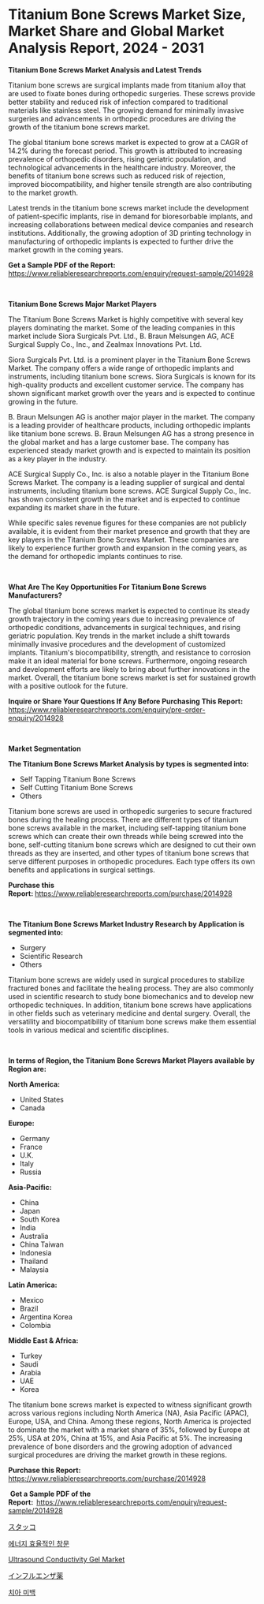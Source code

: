 <p><h1>Titanium Bone Screws Market Size, Market Share and Global Market Analysis Report, 2024 - 2031</h1></p><p><strong>Titanium Bone Screws Market Analysis and Latest Trends</strong></p>
<p><p>Titanium bone screws are surgical implants made from titanium alloy that are used to fixate bones during orthopedic surgeries. These screws provide better stability and reduced risk of infection compared to traditional materials like stainless steel. The growing demand for minimally invasive surgeries and advancements in orthopedic procedures are driving the growth of the titanium bone screws market.</p><p>The global titanium bone screws market is expected to grow at a CAGR of 14.2% during the forecast period. This growth is attributed to increasing prevalence of orthopedic disorders, rising geriatric population, and technological advancements in the healthcare industry. Moreover, the benefits of titanium bone screws such as reduced risk of rejection, improved biocompatibility, and higher tensile strength are also contributing to the market growth.</p><p>Latest trends in the titanium bone screws market include the development of patient-specific implants, rise in demand for bioresorbable implants, and increasing collaborations between medical device companies and research institutions. Additionally, the growing adoption of 3D printing technology in manufacturing of orthopedic implants is expected to further drive the market growth in the coming years.</p></p>
<p><strong>Get a Sample PDF of the Report:&nbsp;</strong> <a href="https://www.reliableresearchreports.com/enquiry/request-sample/2014928">https://www.reliableresearchreports.com/enquiry/request-sample/2014928</a></p>
<p>&nbsp;</p>
<p><strong>Titanium Bone Screws Major Market Players</strong></p>
<p><p>The Titanium Bone Screws Market is highly competitive with several key players dominating the market. Some of the leading companies in this market include Siora Surgicals Pvt. Ltd., B. Braun Melsungen AG, ACE Surgical Supply Co., Inc., and Zealmax Innovations Pvt. Ltd.</p><p>Siora Surgicals Pvt. Ltd. is a prominent player in the Titanium Bone Screws Market. The company offers a wide range of orthopedic implants and instruments, including titanium bone screws. Siora Surgicals is known for its high-quality products and excellent customer service. The company has shown significant market growth over the years and is expected to continue growing in the future.</p><p>B. Braun Melsungen AG is another major player in the market. The company is a leading provider of healthcare products, including orthopedic implants like titanium bone screws. B. Braun Melsungen AG has a strong presence in the global market and has a large customer base. The company has experienced steady market growth and is expected to maintain its position as a key player in the industry.</p><p>ACE Surgical Supply Co., Inc. is also a notable player in the Titanium Bone Screws Market. The company is a leading supplier of surgical and dental instruments, including titanium bone screws. ACE Surgical Supply Co., Inc. has shown consistent growth in the market and is expected to continue expanding its market share in the future.</p><p>While specific sales revenue figures for these companies are not publicly available, it is evident from their market presence and growth that they are key players in the Titanium Bone Screws Market. These companies are likely to experience further growth and expansion in the coming years, as the demand for orthopedic implants continues to rise.</p></p>
<p>&nbsp;</p>
<p><strong>What Are The Key Opportunities For Titanium Bone Screws Manufacturers?</strong></p>
<p><p>The global titanium bone screws market is expected to continue its steady growth trajectory in the coming years due to increasing prevalence of orthopedic conditions, advancements in surgical techniques, and rising geriatric population. Key trends in the market include a shift towards minimally invasive procedures and the development of customized implants. Titanium's biocompatibility, strength, and resistance to corrosion make it an ideal material for bone screws. Furthermore, ongoing research and development efforts are likely to bring about further innovations in the market. Overall, the titanium bone screws market is set for sustained growth with a positive outlook for the future.</p></p>
<p><strong>Inquire or Share Your Questions If Any Before Purchasing This Report:</strong> <a href="https://www.reliableresearchreports.com/enquiry/pre-order-enquiry/2014928">https://www.reliableresearchreports.com/enquiry/pre-order-enquiry/2014928</a></p>
<p>&nbsp;</p>
<p><strong>Market Segmentation</strong></p>
<p><strong>The Titanium Bone Screws Market Analysis by types is segmented into:</strong></p>
<p><ul><li>Self Tapping Titanium Bone Screws</li><li>Self Cutting Titanium Bone Screws</li><li>Others</li></ul></p>
<p><p>Titanium bone screws are used in orthopedic surgeries to secure fractured bones during the healing process. There are different types of titanium bone screws available in the market, including self-tapping titanium bone screws which can create their own threads while being screwed into the bone, self-cutting titanium bone screws which are designed to cut their own threads as they are inserted, and other types of titanium bone screws that serve different purposes in orthopedic procedures. Each type offers its own benefits and applications in surgical settings.</p></p>
<p><strong>Purchase this Report:&nbsp;</strong><a href="https://www.reliableresearchreports.com/purchase/2014928">https://www.reliableresearchreports.com/purchase/2014928</a></p>
<p>&nbsp;</p>
<p><strong>The Titanium Bone Screws Market Industry Research by Application is segmented into:</strong></p>
<p><ul><li>Surgery</li><li>Scientific Research</li><li>Others</li></ul></p>
<p><p>Titanium bone screws are widely used in surgical procedures to stabilize fractured bones and facilitate the healing process. They are also commonly used in scientific research to study bone biomechanics and to develop new orthopedic techniques. In addition, titanium bone screws have applications in other fields such as veterinary medicine and dental surgery. Overall, the versatility and biocompatibility of titanium bone screws make them essential tools in various medical and scientific disciplines.</p></p>
<p>&nbsp;</p>
<p><strong>In terms of Region, the Titanium Bone Screws Market Players available by Region are:</strong></p>
<p>
    <p> <strong> North America: </strong>
        <ul>
            <li>United States</li>
            <li>Canada</li>
        </ul>
        </p> 
    <p> <strong> Europe: </strong>
        <ul>
            <li>Germany</li>
            <li>France</li>
            <li>U.K.</li>
            <li>Italy</li>
            <li>Russia</li>
        </ul>
        </p> 
    <p> <strong> Asia-Pacific: </strong>
        <ul>
            <li>China</li>
            <li>Japan</li>
            <li>South Korea</li>
            <li>India</li>
            <li>Australia</li>
            <li>China Taiwan</li>
            <li>Indonesia</li>
            <li>Thailand</li>
            <li>Malaysia</li>
        </ul>
        </p> 
    <p> <strong> Latin America: </strong>
        <ul>
            <li>Mexico</li>
            <li>Brazil</li>
            <li>Argentina Korea</li>
            <li>Colombia</li>
        </ul>
        </p> 
    <p> <strong> Middle East & Africa: </strong>
        <ul>
            <li>Turkey</li>
            <li>Saudi</li>
            <li>Arabia</li>
            <li>UAE</li>
            <li>Korea</li>
        </ul>
    </p>
    </p>
<p><p>The titanium bone screws market is expected to witness significant growth across various regions including North America (NA), Asia Pacific (APAC), Europe, USA, and China. Among these regions, North America is projected to dominate the market with a market share of 35%, followed by Europe at 25%, USA at 20%, China at 15%, and Asia Pacific at 5%. The increasing prevalence of bone disorders and the growing adoption of advanced surgical procedures are driving the market growth in these regions.</p></p>
<p><strong>Purchase this Report: </strong><a href="https://www.reliableresearchreports.com/purchase/2014928">https://www.reliableresearchreports.com/purchase/2014928</a></p>
<p>&nbsp;<strong>Get a Sample PDF of the Report:&nbsp;&nbsp;</strong><a href="https://www.reliableresearchreports.com/enquiry/request-sample/2014928">https://www.reliableresearchreports.com/enquiry/request-sample/2014928</a></p>
<p><strong></strong></p>
<p><p><a href="https://medium.com/@luispacocha/%E3%82%B9%E3%82%BF%E3%83%83%E3%82%B3%E5%B8%82%E5%A0%B4-%E7%A8%AE%E9%A1%9E-%E7%94%A8%E9%80%94-%E3%81%8A%E3%82%88%E3%81%B3%E5%9C%B0%E7%90%86%E3%81%AB%E3%82%88%E3%82%8B%E5%8C%85%E6%8B%AC%E7%9A%84%E3%81%AA%E8%A9%95%E4%BE%A1-255cf2b9ab2e">スタッコ</a></p><p><a href="https://medium.com/@whitneyboyettebo9kiw7yr13/%EC%97%90%EB%84%88%EC%A7%80-%ED%9A%A8%EC%9C%A8%EC%A0%81%EC%9D%B8-%EC%B0%BD%EB%AC%B8-%EC%8B%9C%EC%9E%A5-%EC%84%B1%EA%B3%B5%EC%A0%81%EC%9D%B8-%EB%B9%84%EC%A6%88%EB%8B%88%EC%8A%A4-%EC%A0%84%EB%9E%B5%EC%9D%98-%EC%97%B4%EC%87%A0-2031%EB%85%84%EA%B9%8C%EC%A7%80%EC%9D%98-%EC%98%88%EC%B8%A1-b0e957b6a9e3">에너지 효율적인 창문</a></p><p><a href="https://github.com/joannagoyvaerts/Market-Research-Report-List-1/blob/main/ultrasound-conductivity-gel-market.md">Ultrasound Conductivity Gel Market</a></p><p><a href="https://medium.com/@luispacocha/%E3%82%A4%E3%83%B3%E3%83%95%E3%83%AB%E3%82%A8%E3%83%B3%E3%82%B6%E6%B2%BB%E7%99%82%E8%96%AC%E5%B8%82%E5%A0%B4-%E7%AB%B6%E4%BA%89%E5%88%86%E6%9E%90-%E5%B8%82%E5%A0%B4%E5%8B%95%E5%90%91%E3%81%8A%E3%82%88%E3%81%B32031%E5%B9%B4%E3%81%BE%E3%81%A7%E3%81%AE%E4%BA%88%E6%B8%AC-4cea3cd18cd5">インフルエンザ薬</a></p><p><a href="https://medium.com/@whitneyboyettebo9kiw7yr13/%EC%9D%B4%EB%8F%99%EC%A7%84-%EC%8B%9C%EC%9E%A5-%EB%8F%99%ED%96%A5-%EB%B0%8F-%EC%8B%9C%EC%9E%A5-%EB%B6%84%EC%84%9D%EC%9D%80-2024-2031%EB%85%84%EA%B9%8C%EC%A7%80-%EC%98%88%EC%B8%A1%EB%90%A9%EB%8B%88%EB%8B%A4-6ba9064f238c">치아 미백</a></p></p>